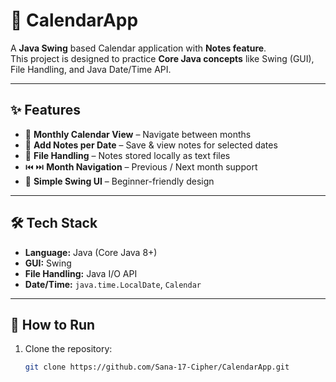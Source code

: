 # 📅 CalendarApp

A **Java Swing** based Calendar application with **Notes feature**.  
This project is designed to practice **Core Java concepts** like Swing (GUI), File Handling, and Java Date/Time API.

---

## ✨ Features
- 📆 **Monthly Calendar View** – Navigate between months
- 📝 **Add Notes per Date** – Save & view notes for selected dates
- 💾 **File Handling** – Notes stored locally as text files
- ⏮️ ⏭️ **Month Navigation** – Previous / Next month support
- 🎨 **Simple Swing UI** – Beginner-friendly design

---

## 🛠️ Tech Stack
- **Language:** Java (Core Java 8+)
- **GUI:** Swing
- **File Handling:** Java I/O API
- **Date/Time:** `java.time.LocalDate`, `Calendar`

---

## 🚀 How to Run
1. Clone the repository:
   ```bash
   git clone https://github.com/Sana-17-Cipher/CalendarApp.git
